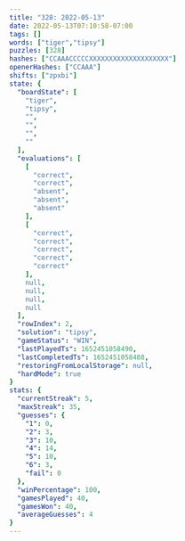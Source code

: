 ```yaml
---
title: "328: 2022-05-13"
date: 2022-05-13T07:10:58-07:00
tags: []
words: ["tiger","tipsy"]
puzzles: [328]
hashes: ["CCAAACCCCCXXXXXXXXXXXXXXXXXXXX"]
openerHashes: ["CCAAA"]
shifts: ["zpxbi"]
state: {
  "boardState": [
    "tiger",
    "tipsy",
    "",
    "",
    "",
    ""
  ],
  "evaluations": [
    [
      "correct",
      "correct",
      "absent",
      "absent",
      "absent"
    ],
    [
      "correct",
      "correct",
      "correct",
      "correct",
      "correct"
    ],
    null,
    null,
    null,
    null
  ],
  "rowIndex": 2,
  "solution": "tipsy",
  "gameStatus": "WIN",
  "lastPlayedTs": 1652451058490,
  "lastCompletedTs": 1652451058488,
  "restoringFromLocalStorage": null,
  "hardMode": true
}
stats: {
  "currentStreak": 5,
  "maxStreak": 35,
  "guesses": {
    "1": 0,
    "2": 3,
    "3": 10,
    "4": 14,
    "5": 10,
    "6": 3,
    "fail": 0
  },
  "winPercentage": 100,
  "gamesPlayed": 40,
  "gamesWon": 40,
  "averageGuesses": 4
}
---
```


<!-- more -->
